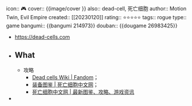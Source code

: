 icon:: 🎮
cover:: {{image/cover }}
also:: dead-cell, 死亡细胞
author:: Motion Twin, Evil Empire
created:: [[20230120]]
rating:: ⭐⭐⭐⭐⭐
tags:: rogue
type:: game
bangumi:: {{bangumi 214973}}
douban:: {{dougame 26983425}}

- https://dead-cells.com
- ## What
  - 攻略
    - [Dead cells Wiki | Fandom](https://dead-cells.fandom.com/zh/wiki/Dead_cells%E7%A4%BE%E5%8C%BA)；
    - [装备图鉴 | 死亡细胞中文网](https://deadcells.club/dictionary/gear)；
    - [死亡细胞中文网 | 最新图鉴、攻略、游戏资讯](https://deadcells.club/)
-